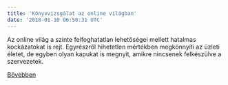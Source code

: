 ```yaml
---
title: 'Könyvvizsgálat az online világban'
date: '2018-01-10 06:50:31 UTC'
---
```


Az online világ a szinte felfoghatatlan lehetőségei mellett hatalmas kockázatokat is rejt. Egyrészről hihetetlen mértékben megkönnyíti az üzleti életet, de egyben olyan kapukat is megnyit, amikre nincsenek felkészülve a szervezetek.


[Bővebben](http://ift.tt/2AKN3k7)
